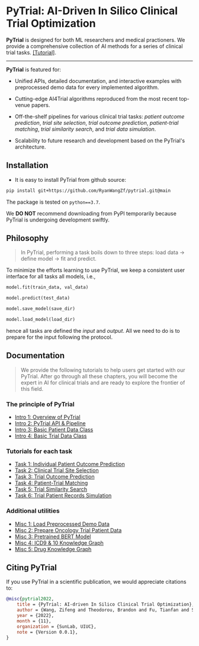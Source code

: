 # PyTrial: AI-Driven In Silico Clinical Trial Optimization

**PyTrial** is designed for both ML researchers and medical practioners. We provide a comprehensive collection of AI methods
for a series of clinical trial tasks. [[Tutorial]](https://pytrial.readthedocs.io/en/latest/tutorial.html).

---

**PyTrial** is featured for:

- Unified APIs, detailed documentation, and interactive examples with preprocessed demo data for every implemented algorithm.

- Cutting-edge AI4Trial algorithms reproduced from the most recent top-venue papers.

- Off-the-shelf pipelines for various clinical trial tasks: *patient outcome prediction*, *trial site selection*, *trial outcome prediction*, *patient-trial matching*, *trial similarity search*, and *trial data simulation*.

- Scalability to future research and development based on the PyTrial's architecture.

## Installation

- It is easy to install PyTrial from github source:

```bash
pip install git+https://github.com/RyanWangZf/pytrial.git@main
```

The package is tested on ``python==3.7``.

We **DO NOT** recommend downloading from PyPI temporarily because PyTrial is undergoing development swiftly.

## Philosophy
> In PyTrial, performing a task boils down to three steps: load data -> define model -> fit and predict.

To minimize the efforts learning to use PyTrial, we keep a consistent user interface for all tasks all models, i.e.,

```python
model.fit(train_data, val_data)

model.predict(test_data)

model.save_model(save_dir)

model.load_model(load_dir)
```

hence all tasks are defined the *input* and *output*. All we need to do is to prepare for the input following the protocol.

## Documentation

>We provide the following tutorials to help users get started with our PyTrial. After go through all these chapters, you will become the expert in AI for clinical trials and are ready to explore the frontier of this field.

### The principle of PyTrial

- [Intro 1: Overview of PyTrial](https://pytrial.readthedocs.io/en/latest/tutorials/overview.html)
- [Intro 2: PyTrial API & Pipeline](https://pytrial.readthedocs.io/en/latest/tutorials/pipeline.html)
- [Intro 3: Basic Patient Data Class](https://pytrial.readthedocs.io/en/latest/tutorials/inputdata.patient.html)
- [Intro 4: Basic Trial Data Class](https://pytrial.readthedocs.io/en/latest/tutorials/inputdata.trial.html)

### Tutorials for each task

- [Task 1: Individual Patient Outcome Prediction](https://pytrial.readthedocs.io/en/latest/tutorials/indiv_outcome/indiv_outcome.html) 
- [Task 2: Clinical Trial Site Selection](https://pytrial.readthedocs.io/en/latest/tutorials/site_selection/site_selection.html)
- [Task 3: Trial Outcome Prediction](https://pytrial.readthedocs.io/en/latest/tutorials/trial_outcome/trial_outcome.html)
- [Task 4: Patient-Trial Matching](https://pytrial.readthedocs.io/en/latest/tutorials/trial_patient_match/trial_patient_match.html)
- [Task 5: Trial Similarity Search](https://pytrial.readthedocs.io/en/latest/tutorials/trial_search/trial_search.html)
- [Task 6: Trial Patient Records Simulation](https://pytrial.readthedocs.io/en/latest/tutorials/trial_simulation/trial_simulation.html)

### Additional utilities

- [Misc 1: Load Preprocessed Demo Data](https://pytrial.readthedocs.io/en/latest/tutorials/load_demo_data.html)
- [Misc 2: Prepare Oncology Trial Patient Data](https://pytrial.readthedocs.io/en/latest/tutorials/trial_patient_data.html)
- [Misc 3: Pretrained BERT Model](https://pytrial.readthedocs.io/en/latest/tutorials/pretrained_bert.html)
- [Misc 4: ICD9 & 10 Knowledge Graph](https://pytrial.readthedocs.io/en/latest/tutorials/icd_kg.html)
- [Misc 5: Drug Knowledge Graph](https://pytrial.readthedocs.io/en/latest/tutorials/drug_kg.html)


## Citing PyTrial

 If you use PyTrial in a scientific publication, we would appreciate citations to:

```bibtex
@misc{pytrial2022,
    title = {PyTrial: AI-driven In Silico Clinical Trial Optimization},
    author = {Wang, Zifeng and Theodorou, Brandon and Fu, Tianfan and Sun, Jimeng},
    year = {2022},
    month = {11},
    organization = {SunLab, UIUC},
    note = {Version 0.0.1},
}
```



